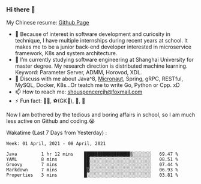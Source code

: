 ### Hi there 👋

My Chinese resume: [Github Page](https://spencercjh.github.io/resume/)

- 🔭 Because of interest in software development and curiosity in technique, I have multiple internships during recent years at school. It makes me to be a junior back-end developer interested in microservice framework, K8s and system architecture.
- 🌱 I’m currently studying software engineering at Shanghai University for master degree. My research direction is distributed machine learning. Keyword: Parameter Server, ADMM, Horovod, XDL.
- 💬 Discuss with me about Java^8, [Micronaut](http://micronaut.io/), Spring, gRPC, RESTful, MySQL, Docker, K8s...Or teatch me to write Go, Python or Cpp. xD
- 📫 How to reach me: shouspencercjh@foxmail.com
- ⚡ Fun fact: 🚴‍♂️, ⚽(GK🥅), 🏓, 🏸

Now I am bothered by the tedious and boring affairs in school, so I am much less active on Github and coding.😭

Wakatime (Last 7 Days from Yesterday) :

<!--START_SECTION:waka-->
```text
Week: 01 April, 2021 - 08 April, 2021

Java         1 hr 12 mins    █████████████████▒░░░░░░░   69.47 % 
YAML         8 mins          ██░░░░░░░░░░░░░░░░░░░░░░░   08.51 % 
Groovy       7 mins          ██░░░░░░░░░░░░░░░░░░░░░░░   07.44 % 
Markdown     7 mins          █▓░░░░░░░░░░░░░░░░░░░░░░░   06.93 % 
Properties   3 mins          █░░░░░░░░░░░░░░░░░░░░░░░░   03.81 % 
```
<!--END_SECTION:waka-->

